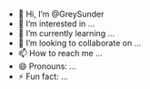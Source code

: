 - 👋 Hi, I’m @GreySunder
- 👀 I’m interested in ...
- 🌱 I’m currently learning ...
- 💞️ I’m looking to collaborate on ...
- 📫 How to reach me ...
- 😄 Pronouns: ...
- ⚡ Fun fact: ...

<!---
GreySunder/GreySunder is a ✨ special ✨ repository because its `README.md` (this file) appears on your GitHub profile.
You can click the Preview link to take a look at your changes.
--->
